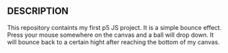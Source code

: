 DESCRIPTION
-----------
This repository containts my first p5 JS project. It is a simple bounce effect. Press your mouse somewhere on the canvas and a ball will drop down. It will bounce back to a certain hight after reaching the bottom of my canvas.
